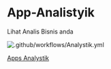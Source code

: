 # App-Analistyik
Lihat Analis Bisnis anda

![.github/workflows/Analystik.yml](https://github.com/Sub-Olahoop/App-Analistyik/workflows/.github/workflows/Analystik.yml/badge.svg)

[Apps Analystik](![.github/workflows/Analystik.yml](https://github.com/Sub-Olahoop/App-Analistyik/workflows/.github/workflows/Analystik.yml/badge.svg))
